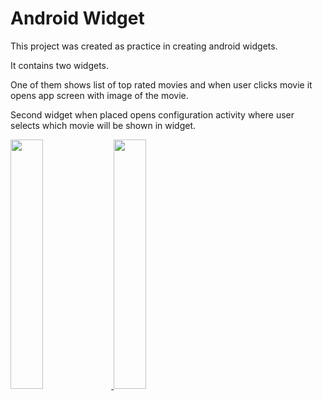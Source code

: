 # Android Widget
This project was created as practice in creating android widgets.

It contains two widgets. 

One of them shows list of top rated movies and when user clicks movie it opens app screen
with image of the movie.

Second widget when placed opens configuration activity where user selects which movie will be shown 
in widget. 

<a href="https://youtu.be/I5Eoif1wNdw">
<img src="http://img.youtube.com/vi/I5Eoif1wNdw/0.jpg" width="32%"/>
</a>

<a href="https://youtu.be/OlXmYU3e6sc">
<img src="http://img.youtube.com/vi/OlXmYU3e6sc/0.jpg" width="32%"/>
</a>
